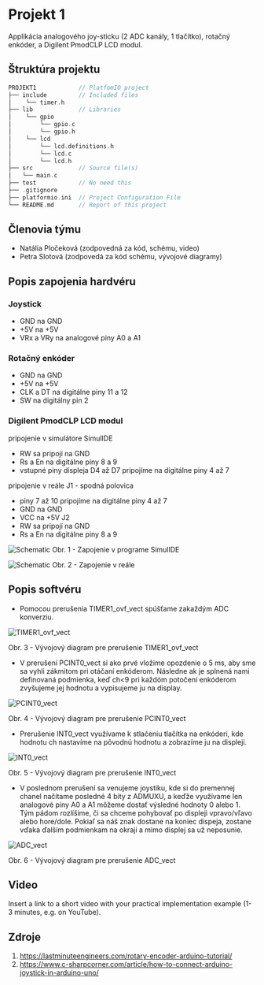 # Projekt 1

Applikácia analogového joy-sticku (2 ADC kanály, 1 tlačítko), rotačný enkóder, a Digilent PmodCLP LCD modul.

## Štruktúra projektu
   ```c
   PROJEKT1            // PlatfomIO project
   ├── include         // Included files
   │	└── timer.h
   ├── lib             // Libraries
   │ 	└── gpio
   │		└── gpio.c
   │	 	└── gpio.h
   │	└── lcd
   │		└── lcd.definitions.h
   │		└── lcd.c
   │		└── lcd.h
   ├── src             // Source file(s)
   │   └── main.c
   ├── test            // No need this
   ├── .gitignore
   ├── platformio.ini  // Project Configuration File
   └── README.md       // Report of this project
   ```

## Členovia týmu

* Natália Pločeková (zodpovedná za kód, schému, video)
* Petra Slotová (zodpovedá za kód schému, vývojové diagramy)

## Popis zapojenia hardvéru

### Joystick
* GND na GND
* +5V na +5V
* VRx a VRy na analogové piny A0 a A1

### Rotačný enkóder
* GND na GND
* +5V na +5V
* CLK a DT na digitálne piny 11 a 12
* SW na digitálny pin 2

### Digilent PmodCLP LCD modul

pripojenie v simulátore SimulIDE
* RW sa pripojí na GND
* Rs a En na digitálne piny 8 a 9
* vstupné piny displeja D4 až D7  pripojíme na digitálne piny 4 až 7

pripojenie v reále
J1 - spodná polovica
* piny 7 až 10 pripojíme na digitálne piny 4 až 7
* GND na GND
* VCC na +5V
J2
* RW sa pripojí na GND
* Rs a En na digitálne piny 8 a 9

![Schematic](images/schematic1.png)
Obr. 1 - Zapojenie v programe SimulIDE

![Schematic](images/schematic2.png)
Obr. 2 - Zapojenie v reále

## Popis softvéru

* Pomocou prerušenia TIMER1_ovf_vect spúšťame zakaždým ADC konverziu.

![TIMER1_ovf_vect](images/TIMER1_ovf_vect.png)

Obr. 3 - Vývojový diagram pre prerušenie TIMER1_ovf_vect

* V prerušení PCINT0_vect si ako prvé vložime opozdenie o 5 ms, aby sme sa vyhli zákmitom pri otáčaní enkóderom. 
Následne ak je splnená nami definovaná podmienka, keď ch<9 pri každóm potočení enkóderom zvyšujeme jej hodnotu a vypisujeme ju na display.

![PCINT0_vect](images/PCINT0_vect.png)

Obr. 4 - Vývojový diagram pre prerušenie PCINT0_vect

* Prerušenie INT0_vect využívame k stlačeniu tlačítka na enkóderi, kde hodnotu ch nastavíme na pôvodnú hodnotu a zobrazíme ju na displeji.

![INT0_vect](images/INT0_vect.png)

Obr. 5 - Vývojový diagram pre prerušenie INT0_vect

* V poslednom prerušení sa venujeme joystiku, kde si do premennej chanel načítame posledné 4 bity z ADMUXU, a keďže využívame len analogové piny A0 a A1 
môžeme dostať výsledné hodnoty 0 alebo 1. Tým pádom rozlíšime, či sa chceme pohybovať po displeji vpravo/vľavo alebo hore/dole. Pokiaľ sa náš znak dostane na 
koniec dispeja, zostane vďaka ďalším podmienkam na okraji a mimo displej sa už neposunie.

![ADC_vect](images/ADC_vect.png)

Obr. 6 - Vývojový diagram pre prerušenie ADC_vect

## Video

Insert a link to a short video with your practical implementation example (1-3 minutes, e.g. on YouTube).

## Zdroje

1. https://lastminuteengineers.com/rotary-encoder-arduino-tutorial/
2. https://www.c-sharpcorner.com/article/how-to-connect-arduino-joystick-in-arduino-uno/
